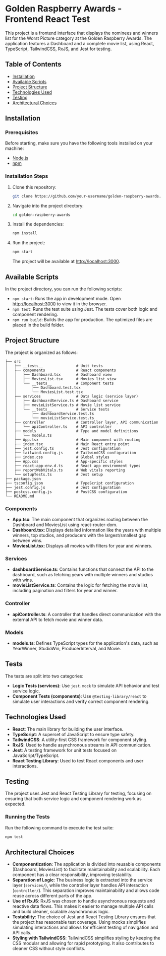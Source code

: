 # Golden Raspberry Awards - Frontend React Test

This project is a frontend interface that displays the nominees and winners list for the Worst Picture category at the Golden Raspberry Awards. The application features a Dashboard and a complete movie list, using React, TypeScript, TailwindCSS, RxJS, and Jest for testing.

## Table of Contents

- [Installation](#installation)
- [Available Scripts](#available-scripts)
- [Project Structure](#project-structure)
- [Technologies Used](#technologies-used)
- [Testing](#testing)
- [Architectural Choices](#architectural-choices)

## Installation

### Prerequisites

Before starting, make sure you have the following tools installed on your machine:

- [Node.js](https://nodejs.org/)
- [npm](https://www.npmjs.com/)

### Installation Steps

1. Clone this repository:

   ```bash
   git clone https://github.com/your-username/golden-raspberry-awards.git
   ```

2. Navigate into the project directory:

   ```bash
   cd golden-raspberry-awards
   ```

3. Install the dependencies:

   ```bash
   npm install
   ```

4. Run the project:

   ```bash
   npm start
   ```

   The project will be available at [http://localhost:3000](http://localhost:3000).

## Available Scripts

In the project directory, you can run the following scripts:

- `npm start`: Runs the app in development mode. Open [http://localhost:3000](http://localhost:3000) to view it in the browser.
- `npm test`: Runs the test suite using Jest. The tests cover both logic and component rendering.
- `npm run build`: Builds the app for production. The optimized files are placed in the build folder.

## Project Structure

The project is organized as follows:

```
├── src
│   ├── __tests__               # Unit tests
│   ├── components              # React components
│   │   ├── Dashboard.tsx       # Dashboard view
│   │   ├── MoviesList.tsx      # Movies list view
│   │   └── __tests__           # Component tests
│   │       ├── Dashboard.test.tsx
│   │       └── MoviesList.test.tsx
│   ├── services                # Data logic (service layer)
│   │   ├── dashboardService.ts # Dashboard service
│   │   ├── movieListService.ts # Movie list service
│   │   └── __tests__           # Service tests
│   │       ├── dashboardService.test.ts
│   │       └── movieListService.test.ts
│   ├── controller              # Controller layer, API communication
│   │   └── apiController.ts    # API controller
│   ├── models                  # Type and model definitions
│   │   └── models.ts
│   ├── App.tsx                 # Main component with routing
│   ├── index.tsx               # Main React entry point
│   ├── jest.config.ts          # Jest configuration
│   ├── tailwind.config.js      # TailwindCSS configuration
│   ├── index.css               # Global styles
│   ├── App.css                 # App-specific styles
│   ├── react-app-env.d.ts      # React app environment types
│   ├── reportWebVitals.ts      # Web vitals reporting
│   └── setupTests.ts           # Jest setup
├── package.json
├── tsconfig.json               # TypeScript configuration
├── jest.config.js              # Jest configuration
├── postcss.config.js           # PostCSS configuration
└── README.md
```

### Components

- **App.tsx**: The main component that organizes routing between the Dashboard and MoviesList using react-router-dom.
- **Dashboard.tsx**: Displays detailed information like the years with multiple winners, top studios, and producers with the largest/smallest gap between wins.
- **MoviesList.tsx**: Displays all movies with filters for year and winners.

### Services

- **dashboardService.ts**: Contains functions that connect the API to the dashboard, such as fetching years with multiple winners and studios with wins.
- **movieListService.ts**: Contains the logic for fetching the movie list, including pagination and filters for year and winner.

### Controller

- **apiController.ts**: A controller that handles direct communication with the external API to fetch movie and winner data.

### Models

- **models.ts**: Defines TypeScript types for the application's data, such as YearWinner, StudioWin, ProducerInterval, and Movie.

## Tests

The tests are split into two categories:

- **Logic Tests (services)**: Use `jest.mock` to simulate API behavior and test service logic.
- **Component Tests (components)**: Use `@testing-library/react` to simulate user interactions and verify correct component rendering.

## Technologies Used

- **React**: The main library for building the user interface.
- **TypeScript**: A superset of JavaScript to ensure type safety.
- **TailwindCSS**: A utility-first CSS framework for component styling.
- **RxJS**: Used to handle asynchronous streams in API communication.
- **Jest**: A testing framework for unit tests focused on JavaScript/TypeScript.
- **React Testing Library**: Used to test React components and user interactions.

## Testing

The project uses Jest and React Testing Library for testing, focusing on ensuring that both service logic and component rendering work as expected.

### Running the Tests

Run the following command to execute the test suite:


```bash
npm test
```


## Architectural Choices

- **Componentization**: The application is divided into reusable components (Dashboard, MoviesList) to facilitate maintainability and scalability. Each component has a clear responsibility, improving testability.
- **Separation of Logic**: The business logic is extracted into the service layer (`services/`), while the controller layer handles API interaction (`controller/`). This separation improves maintainability and allows code reuse across different parts of the app.
- **Use of RxJS**: RxJS was chosen to handle asynchronous requests and reactive data flows. This makes it easier to manage multiple API calls and build cleaner, scalable asynchronous logic.
- **Testability**: The choice of Jest and React Testing Library ensures that the project has reasonable test coverage. Using mocks simplifies simulating interactions and allows for efficient testing of navigation and API calls.
- **Styling with TailwindCSS**: TailwindCSS simplifies styling by keeping the CSS modular and allowing for rapid prototyping. It also contributes to cleaner CSS without style conflicts.
